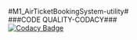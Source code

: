 #M1_AirTicketBookingSystem-utility# <br/>
###CODE QUALITY-CODACY### <br/>
[![Codacy Badge](https://app.codacy.com/project/badge/Grade/0406d6eabfd14a778101aecffb94b180)](https://www.codacy.com/gh/Akhilsk55/M1_AirTicketBookingSystem-utility/dashboard?utm_source=github.com&amp;utm_medium=referral&amp;utm_content=Akhilsk55/M1_AirTicketBookingSystem-utility&amp;utm_campaign=Badge_Grade)

